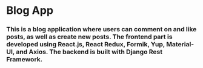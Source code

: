# Blog App

<h3>This is a blog application where users can comment on and like posts, as well as create new posts. The frontend part is developed using React.js, React Redux, Formik, Yup, Material-UI, and Axios. The backend is built with Django Rest Framework.</h3>